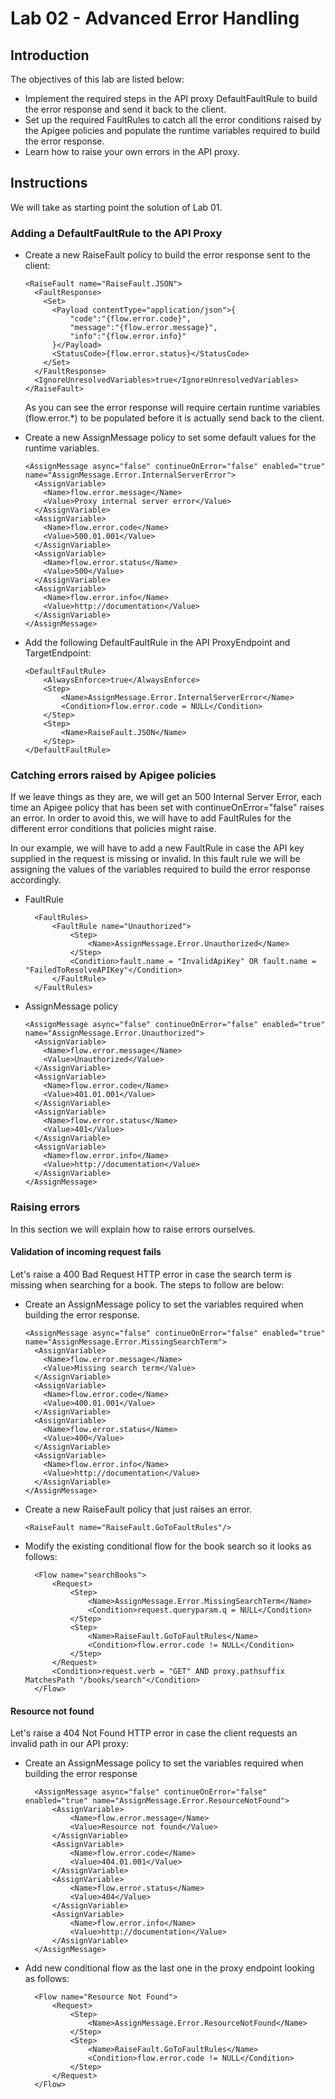 # Lab 02 - Advanced Error Handling 

## Introduction

The objectives of this lab are listed below:

* Implement the required steps in the API proxy DefaultFaultRule to build the error response and send it back to the client. 
* Set up the required FaultRules to catch all the error conditions raised by the  Apigee policies and populate the runtime variables required to build the error response.
* Learn how to raise your own errors in the API proxy.

## Instructions

We will take as starting point the solution of Lab 01.

### Adding a DefaultFaultRule to the API Proxy

* Create a new RaiseFault policy to build the error response sent to the client:

      <RaiseFault name="RaiseFault.JSON">
        <FaultResponse>
          <Set>
            <Payload contentType="application/json">{
                "code":"{flow.error.code}",
                "message":"{flow.error.message}",
                "info":"{flow.error.info}"
            }</Payload>
            <StatusCode>{flow.error.status}</StatusCode>
          </Set>
        </FaultResponse>
        <IgnoreUnresolvedVariables>true</IgnoreUnresolvedVariables>
      </RaiseFault>

    As you can see the error response will require certain runtime variables (flow.error.*) to be populated before it is actually send back to the client.

* Create a new AssignMessage policy to set some default values for the runtime variables.

      <AssignMessage async="false" continueOnError="false" enabled="true" name="AssignMessage.Error.InternalServerError">
        <AssignVariable>
          <Name>flow.error.message</Name>
          <Value>Proxy internal server error</Value>
        </AssignVariable>
        <AssignVariable>
          <Name>flow.error.code</Name>
          <Value>500.01.001</Value>
        </AssignVariable>
        <AssignVariable>
          <Name>flow.error.status</Name>
          <Value>500</Value>
        </AssignVariable>
        <AssignVariable>
          <Name>flow.error.info</Name>
          <Value>http://documentation</Value>
        </AssignVariable>
      </AssignMessage>

* Add the following DefaultFaultRule in the API ProxyEndpoint and TargetEndpoint:

      <DefaultFaultRule>
          <AlwaysEnforce>true</AlwaysEnforce>
          <Step>
              <Name>AssignMessage.Error.InternalServerError</Name>
              <Condition>flow.error.code = NULL</Condition>
          </Step>
          <Step>
              <Name>RaiseFault.JSON</Name>
          </Step>
      </DefaultFaultRule>

### Catching errors raised by Apigee policies

If we leave things as they are, we will get an 500 Internal Server Error, each time an Apigee policy that has been set with continueOnError="false" raises an error. In order to avoid this, we will have to add FaultRules for the different error conditions that policies might raise. 

In our example, we will have to add a new FaultRule in case the API key supplied in the request is missing or invalid. In this fault rule we will be assigning the values of the variables required to build the error response accordingly. 

* FaultRule

        <FaultRules>
            <FaultRule name="Unauthorized">
                <Step>
                    <Name>AssignMessage.Error.Unauthorized</Name>
                </Step>
                <Condition>fault.name = "InvalidApiKey" OR fault.name = "FailedToResolveAPIKey"</Condition>
            </FaultRule>
        </FaultRules>

* AssignMessage policy

      <AssignMessage async="false" continueOnError="false" enabled="true" name="AssignMessage.Error.Unauthorized">
        <AssignVariable>
          <Name>flow.error.message</Name>
          <Value>Unauthorized</Value>
        </AssignVariable>
        <AssignVariable>
          <Name>flow.error.code</Name>
          <Value>401.01.001</Value>
        </AssignVariable>
        <AssignVariable>
          <Name>flow.error.status</Name>
          <Value>401</Value>
        </AssignVariable>
        <AssignVariable>
          <Name>flow.error.info</Name>
          <Value>http://documentation</Value>
        </AssignVariable>
      </AssignMessage>

### Raising errors

In this section we will explain how to raise errors ourselves. 

#### Validation of incoming request fails

Let's raise a 400 Bad Request HTTP error in case the search term is missing when searching for a book. The steps to follow are below:

* Create an AssignMessage policy to set the variables required when building the error response.

      <AssignMessage async="false" continueOnError="false" enabled="true" name="AssignMessage.Error.MissingSearchTerm">
        <AssignVariable>
          <Name>flow.error.message</Name>
          <Value>Missing search term</Value>
        </AssignVariable>
        <AssignVariable>
          <Name>flow.error.code</Name>
          <Value>400.01.001</Value>
        </AssignVariable>
        <AssignVariable>
          <Name>flow.error.status</Name>
          <Value>400</Value>
        </AssignVariable>
        <AssignVariable>
          <Name>flow.error.info</Name>
          <Value>http://documentation</Value>
        </AssignVariable>
      </AssignMessage>

* Create a new RaiseFault policy that just raises an error.

      <RaiseFault name="RaiseFault.GoToFaultRules"/>

* Modify the existing conditional flow for the book search so it looks as follows:

        <Flow name="searchBooks">
            <Request>
                <Step>
                    <Name>AssignMessage.Error.MissingSearchTerm</Name>
                    <Condition>request.queryparam.q = NULL</Condition>
                </Step>
                <Step>
                    <Name>RaiseFault.GoToFaultRules</Name>
                    <Condition>flow.error.code != NULL</Condition>
                </Step>
            </Request>
            <Condition>request.verb = "GET" AND proxy.pathsuffix MatchesPath "/books/search"</Condition>
        </Flow>

#### Resource not found

Let's raise a 404 Not Found HTTP error in case the client requests an invalid path in our API proxy:

* Create an AssignMessage policy to set the variables required when building the error response

        <AssignMessage async="false" continueOnError="false" enabled="true" name="AssignMessage.Error.ResourceNotFound">
            <AssignVariable>
                <Name>flow.error.message</Name>
                <Value>Resource not found</Value>
            </AssignVariable>
            <AssignVariable>
                <Name>flow.error.code</Name>
                <Value>404.01.001</Value>
            </AssignVariable>
            <AssignVariable>
                <Name>flow.error.status</Name>
                <Value>404</Value>
            </AssignVariable>
            <AssignVariable>
                <Name>flow.error.info</Name>
                <Value>http://documentation</Value>
            </AssignVariable>
        </AssignMessage>

* Add new conditional flow as the last one in the proxy endpoint looking as follows:

        <Flow name="Resource Not Found">
            <Request>
                <Step>
                    <Name>AssignMessage.Error.ResourceNotFound</Name>
                </Step>
                <Step>
                    <Name>RaiseFault.GoToFaultRules</Name>
                    <Condition>flow.error.code != NULL</Condition>
                </Step>
            </Request>
        </Flow>

